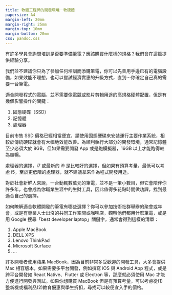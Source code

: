 ```yaml
---
title: 軟體工程師的開發環境－軟硬體
papersize: A4
margin-left: 20mm
margin-right: 25mm
margin-top: 10mm
margin-bottom: 20mm
css: pandoc.css
---
```


有許多學員會詢問培訓是否要準備筆電？應該購買什麼樣的規格？我們會在這篇提供經驗分享。

我們並不建議你只為了參加任何培訓而添購筆電，你可以先善用手邊已有的電腦設備，如果效能不理想，也可以嘗試經濟實惠的升級方式，直到⋯你確定自己真的需要一台筆電。

適合開發程式的電腦，並不需要像電競或影片剪輯用途的高規格硬體配置，但是有幾個影響操作的關鍵：

1. 固態硬碟（SSD）
2. 記憶體
3. 處理器

目前市售 SSD 價格已經相當便宜，請使用固態硬碟來安裝運行主要作業系統，相較於傳統硬碟就會有大幅地效能改善。為順利執行大部分的開發環境，通常記憶體至少必須大於 8GB，但如果需要開發 App 或是跑模擬器，16GB 以上才能跑得較為順暢。

處理器的選擇，i7 或最新的 i9 是比較好的選擇，但如果有預算考量，最低可以考慮 i5，至於更低階的處理器，就不建議拿來作為程式開發用途。

對於社會新鮮人來說，一台動輒數萬元的筆電，並不是一筆小數目，但它會陪伴你許多年，也會成為你職業生涯中的生財工具，因此值得多花點時間做功課，找到最適合自己的選擇。

如何瞭解適合軟體開發的筆電有哪些選擇？你可以參加技術社群舉辦的聚會或年會，或是有專業人士出沒的共同工作空間或咖啡店，觀察他們都用什麼筆電，或是用 Google 搜尋「best developer laptop」關鍵字，通常會得到這樣的清單：

1. Apple MacBook
2. DELL XPS
3. Lenovo ThinkPad
4. Microsoft Surface
5. ...

許多開發者使用蘋果 MacBook，因為目前非常多受歡迎的開發工具，大多會提供 Mac 相容版本，如果需要多平台開發，例如撰寫 iOS 與 Android App 程式，或是跨平台開發如 React Native、Flutter 或 Electron 等，那麼就必須使用 Mac 才能方便進行開發與測試。如果你想購買 MacBook 但是有預算考量，可以考慮從(1)整新機或福利品(2)教育優惠與學生折扣，尋找可以較便宜入手的價格。

